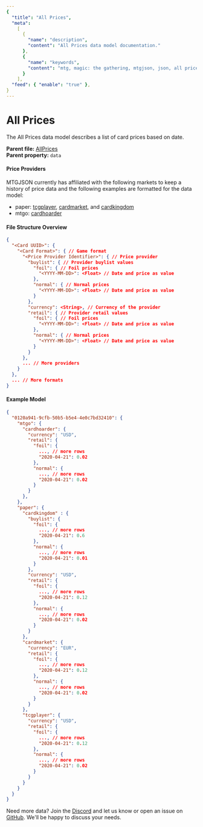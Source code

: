 ```yaml
---
{
  "title": "All Prices",
  "meta":
    [
      {
        "name": "description",
        "content": "All Prices data model documentation."
      },
      {
        "name": "keywords",
        "content": "mtg, magic: the gathering, mtgjson, json, all prices, prices"
      }
    ],
  "feed": { "enable": "true" },
}
---
```


# All Prices

The All Prices data model describes a list of card prices based on date.

**Parent file:** [AllPrices](../../api/v5/AllPrices.json)  
**Parent property:** `data`

#### Price Providers

MTGJSON currently has affiliated with the following markets to keep a history of price data and the following examples are formatted for the data model:

- paper: [tcgplayer](https://www.tcgplayer.com/?partner=mtgjson&utm_campaign=affiliate&utm_medium=mtgjson&utm_source=mtgjson), [cardmarket](https://www.cardmarket.com/en/Magic?utm_campaign=card_prices&utm_medium=text&utm_source=mtgjson), and [cardkingdom](https://www.cardkingdom.com?partner=mtgjson&utm_source=mtgjson&utm_medium=affiliate&utm_campaign=mtgjson)
- mtgo: [cardhoarder](https://www.cardhoarder.com/?affiliate_id=mtgjson&utm_source=mtgjson&utm_campaign=affiliate&utm_medium=card)

#### File Structure Overview

```json
{
  "<Card UUID>": {
    "<Card Format>": { // Game format
      "<Price Provider Identifier>": { // Price provider
        "buylist": { // Provider buylist values
          "foil": { // Foil prices
            "<YYYY-MM-DD>": <Float> // Date and price as value
          },
          "normal": { // Normal prices
            "<YYYY-MM-DD>": <Float> // Date and price as value
          }
        },
        "currency": <String>, // Currency of the provider
        "retail": { // Provider retail values
          "foil": { // Foil prices
            "<YYYY-MM-DD>": <Float> // Date and price as value
          },
          "normal": { // Normal prices
            "<YYYY-MM-DD>": <Float> // Date and price as value
          }
        }
      },
      ... // More providers
    }
  },
  ... // More formats
}
```

#### Example Model

```json
{
  "0120a941-9cfb-50b5-b5e4-4e0c7bd32410": {
    "mtgo": {
      "cardhoarder": {
        "currency": "USD",
        "retail": {
          "foil": {
            ..., // more rows
            "2020-04-21": 0.02
          },
          "normal": {
            ..., // more rows
            "2020-04-21": 0.02
          }
        }
      },
    },
    "paper": {
      "cardkingdom" : {
        "buylist": {
          "foil": {
            ..., // more rows
            "2020-04-21": 0.6
          },
          "normal": {
            ..., // more rows
            "2020-04-21": 0.01
          }
        },
        "currency": "USD",
        "retail": {
          "foil": {
            ..., // more rows
            "2020-04-21": 0.12
          },
          "normal": {
            ..., // more rows
            "2020-04-21": 0.02
          }
        }
      },
      "cardmarket": {
        "currency": "EUR",
        "retail": {
          "foil": {
            ..., // more rows
            "2020-04-21": 0.12
          },
          "normal": {
            ..., // more rows
            "2020-04-21": 0.02
          }
        }
      },
      "tcgplayer": {
        "currency": "USD",
        "retail": {
          "foil": {
            ..., // more rows
            "2020-04-21": 0.12
          },
          "normal": {
            ..., // more rows
            "2020-04-21": 0.02
          }
        }
      }
    }
  }
}
```

Need more data? Join the [Discord](https://mtgjson.com/discord) and let us know or open an issue on [GitHub](https://github.com/mtgjson/mtgjson/issues). We'll be happy to discuss your needs.
